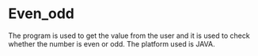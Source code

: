 # Even_odd
The program is used to get the value from the user and it is used to check whether the number is even or odd. The platform used is JAVA.
